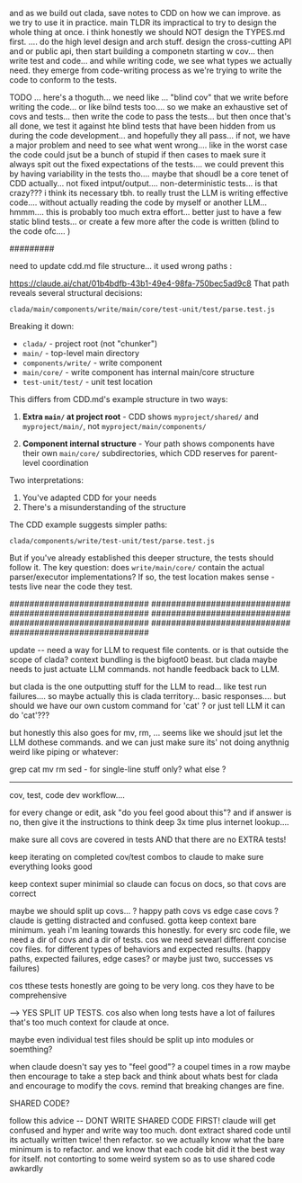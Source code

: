 
and as we build out clada, save notes to CDD on how we can improve.  as we try to use it in practice.  main TLDR its impractical to try to design the whole thing at once.  i think honestly we should NOT design the TYPES.md first.  .... do the high level design and arch stuff.  design the cross-cutting API and or public api, then start building a componetn starting w cov... then write test and code... and while writing code, we see what types we actually need.  they emerge from code-writing process as we're trying to write the code to conform to the tests. 

TODO ... here's a thoguth... we need like ... "blind cov" that we write before writing the code... or like bilnd tests too.... so we make an exhaustive set of covs and tests... then write the code to pass the tests... but then once that's all done, we test it against hte blind tests that have been hidden from us during the code development... and hopefully they all pass... if not, we have a major problem and need to see what went wrong.... like in the worst case the code could jsut be a bunch of stupid if then cases to maek sure it always spit out the fixed expectations of the tests.... we could prevent this by having variability in the tests tho.... maybe that shoudl be a core tenet of CDD actually... not fixed intput/output.... non-deterministic tests... is that crazy???  i think its necessary tbh.  to really trust the LLM is writing effective code.... without actually reading the code by myself or another LLM... hmmm....  this is probably too much extra effort... better just to have a few static blind tests... or create a few more after the code is written (blind to the code ofc.... )



#########

need to update cdd.md file structure... it used wrong paths :


https://claude.ai/chat/01b4bdfb-43b1-49e4-98fa-750bec5ad9c8
That path reveals several structural decisions:

```
clada/main/components/write/main/core/test-unit/test/parse.test.js
```

Breaking it down:
- `clada/` - project root (not "chunker")
- `main/` - top-level main directory
- `components/write/` - write component
- `main/core/` - write component has internal main/core structure
- `test-unit/test/` - unit test location

This differs from CDD.md's example structure in two ways:

1. **Extra `main/` at project root** - CDD shows `myproject/shared/` and `myproject/main/`, not `myproject/main/components/`

2. **Component internal structure** - Your path shows components have their own `main/core/` subdirectories, which CDD reserves for parent-level coordination

Two interpretations:
1. You've adapted CDD for your needs
2. There's a misunderstanding of the structure

The CDD example suggests simpler paths:
```
clada/components/write/test-unit/test/parse.test.js
```

But if you've already established this deeper structure, the tests should follow it. The key question: does `write/main/core/` contain the actual parser/executor implementations? If so, the test location makes sense - tests live near the code they test.

############################
############################
############################
############################
############################
############################
############################



$$$$$$$$$$$$$$$$

update -- need a way for LLM to request file contents.  or is that outside the scope of clada?  context bundling is the bigfoot0 beast.  but clada maybe needs to just actuate LLM commands.  not handle feedback back to LLM.

but clada is the one outputting stuff for the LLM to read... like test run failures.... so maybe actually this is clada territory... basic responses.... but should we have our own custom command for 'cat' ?  or just tell LLM it can do 'cat'???

but honestly this also goes for mv, rm, ... seems like we should jsut let the LLM dothese commands.  and we can just make sure its' not doing anythnig weird like piping or whatever:

grep 
cat
mv 
rm 
sed - for single-line stuff only? 
what else ? 


---------

cov, test, code dev workflow....

for every change or edit, ask "do you feel good about this"?  and if answer is no, then give it the instructions to think deep 3x time plus internet lookup.... 

make sure all covs are covered in tests AND that there are no EXTRA tests!  

keep iterating on completed cov/test combos to claude to make sure everything looks good 

keep context super minimial so claude can focus on docs, so that covs are correct

maybe we should split up covs... ?  happy path covs vs edge case covs ?  claude is getting distracted and confused.  gotta keep context bare minimum.  yeah i'm leaning towards this honestly.  for every src code file, we need a dir of covs and a dir of tests. cos we need sevearl different concise cov files.  for different types of behaviors and expected results.  (happy paths, expected failures, edge cases? or maybe just two, successes vs failures)

cos tthese tests honestly are going to be very long.  cos they have to be comprehensive 

--> YES SPLIT UP TESTS.  cos also when long tests have a lot of failures that's too much context for claude at once.

maybe even individual test files should be split up into modules or soemthing?

when claude doesn't say yes to "feel good"?  a coupel times in a row maybe then encourage to take a step back and think about whats best for clada and encourage to modify the covs.  remind that breaking changes are fine.

SHARED CODE? 

follow this advice -- DONT WRITE SHARED CODE FIRST! claude will get confused and hyper and write way too much.  dont extract shared code until its actually written twice! then refactor.  so we actually know what the bare minimum is to refactor.  and we know that each code bit did it the best way for itself.  not contorting to some weird system so as to use shared code awkardly